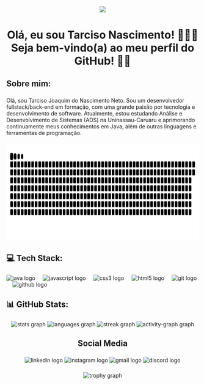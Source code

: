 <div align="center">
  <img height="450" src="https://user-images.githubusercontent.com/74038190/225813708-98b745f2-7d22-48cf-9150-083f1b00d6c9.gif"  />
</div>

###

<h1 align="center">Olá, eu sou Tarciso Nascimento! 🧑🏻‍💻 <br>Seja bem-vindo(a) ao meu perfil do GitHub! 👋🏻</h1>

###

<h2 align="left">Sobre mim:</h2>

###

<p align="left">Olá, sou Tarciso Joaquim do Nascimento Neto. Sou um desenvolvedor fullstack/back-end em formação, com uma grande paixão por tecnologia e desenvolvimento de software. Atualmente, estou estudando Análise e Desenvolvimento de Sistemas (ADS) na Uninassau-Caruaru e aprimorando continuamente meus conhecimentos em Java, além de outras linguagens e ferramentas de programação.</p>

###

<picture >
  <source media="(prefers-color-scheme: dark)" srcset="https://raw.githubusercontent.com/TarcisoJNDev/TarcisoJNDev/output/github-contribution-grid-snake-dark.svg">
  <source media="(prefers-color-scheme: light)" srcset="https://raw.githubusercontent.com/TarcisoJNDev/TarcisoJNDev/output/github-contribution-grid-snake.svg">
  <img height="250" alt="github contribution grid snake animation" src="https://raw.githubusercontent.com/TarcisoJNDev/TarcisoJNDev/output/github-contribution-grid-snake.svg">
</picture>

###

<h2 align="left">💻 Tech Stack:</h2>

###

<div align="left">
  <img src="https://cdn.jsdelivr.net/gh/devicons/devicon/icons/java/java-original.svg" height="40" alt="java logo"  />
  <img width="12" />
  <img src="https://cdn.simpleicons.org/javascript/F7DF1E" height="40" alt="javascript logo"  />
  <img width="12" />
  <img src="https://cdn.simpleicons.org/css3/1572B6" height="40" alt="css3 logo"  />
  <img width="12" />
  <img src="https://cdn.simpleicons.org/html5/E34F26" height="40" alt="html5 logo"  />
  <img width="12" />
  <img src="https://cdn.simpleicons.org/git/F05032" height="40" alt="git logo"  />
  <img width="12" />
  <img src="https://cdn.simpleicons.org/github/181717" height="40" alt="github logo"  />
</div>

###

<h2 align="left">📊 GitHub Stats:</h2>

###

<div align="center">
  <img src="https://github-readme-stats.vercel.app/api?username=TarcisoJNDev&hide_title=false&hide_rank=false&show_icons=true&include_all_commits=true&count_private=true&disable_animations=false&theme=chartreuse-dark&locale=en&hide_border=false&order=1" height="150" alt="stats graph"  />
  <img src="https://github-readme-stats.vercel.app/api/top-langs?username=TarcisoJNDev&locale=en&hide_title=false&layout=compact&card_width=320&langs_count=5&theme=chartreuse-dark&hide_border=false&order=2" height="150" alt="languages graph"  />
  <img src="https://streak-stats.demolab.com?user=TarcisoJNDev&locale=en&mode=daily&theme=chartreuse-dark&hide_border=false&border_radius=5&order=3" height="150" alt="streak graph"  />
  <img src="https://github-readme-activity-graph.vercel.app/graph?username=TarcisoJNDev&radius=16&theme=chartreuse-dark&area=true&order=5" height="300" alt="activity-graph graph"  />
</div>

###

<h2 align="center">Social Media</h2>

###

<div align="center">
  <img src="https://raw.githubusercontent.com/maurodesouza/profile-readme-generator/master/src/assets/icons/social/linkedin/default.svg" width="52" height="40" alt="linkedin logo"  />
  <img src="https://raw.githubusercontent.com/maurodesouza/profile-readme-generator/master/src/assets/icons/social/instagram/default.svg" width="52" height="40" alt="instagram logo"  />
  <img src="https://raw.githubusercontent.com/maurodesouza/profile-readme-generator/master/src/assets/icons/social/gmail/default.svg" width="52" height="40" alt="gmail logo"  />
  <img src="https://raw.githubusercontent.com/maurodesouza/profile-readme-generator/master/src/assets/icons/social/discord/default.svg" width="52" height="40" alt="discord logo"  />
</div>

###

<div align="center">
  <img src="https://github-profile-trophy.vercel.app?username=TarcisoJNDev&theme=dracula&column=-1&row=1&margin-w=8&margin-h=8&no-bg=false&no-frame=false&order=4" height="150" alt="trophy graph"  />
</div>

###
